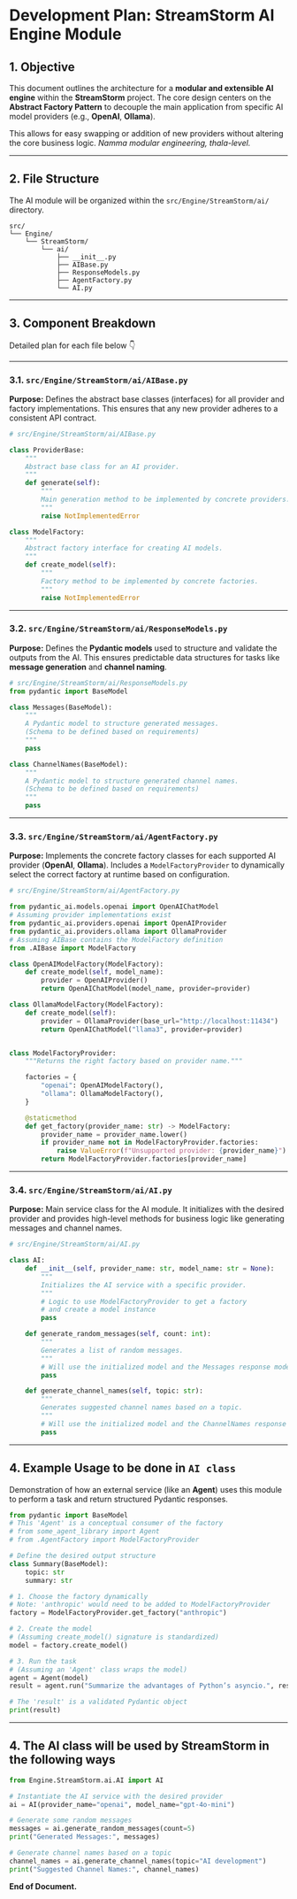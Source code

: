 # Development Plan: StreamStorm AI Engine Module

## 1. Objective

This document outlines the architecture for a **modular and extensible AI engine** within the **StreamStorm** project.
The core design centers on the **Abstract Factory Pattern** to decouple the main application from specific AI model providers (e.g., **OpenAI**, **Ollama**).

This allows for easy swapping or addition of new providers without altering the core business logic. *Namma modular engineering, thala-level.*

---

## 2. File Structure

The AI module will be organized within the `src/Engine/StreamStorm/ai/` directory.

```
src/
└── Engine/
    └── StreamStorm/
        └── ai/
            ├── __init__.py
            ├── AIBase.py
            ├── ResponseModels.py
            ├── AgentFactory.py
            └── AI.py
```

---

## 3. Component Breakdown

Detailed plan for each file below 👇

---

### 3.1. `src/Engine/StreamStorm/ai/AIBase.py`

**Purpose:**
Defines the abstract base classes (interfaces) for all provider and factory implementations.
This ensures that any new provider adheres to a consistent API contract.

```python
# src/Engine/StreamStorm/ai/AIBase.py

class ProviderBase:
    """
    Abstract base class for an AI provider.
    """
    def generate(self):
        """
        Main generation method to be implemented by concrete providers.
        """
        raise NotImplementedError

class ModelFactory:
    """
    Abstract factory interface for creating AI models.
    """
    def create_model(self):
        """
        Factory method to be implemented by concrete factories.
        """
        raise NotImplementedError
```

---

### 3.2. `src/Engine/StreamStorm/ai/ResponseModels.py`

**Purpose:**
Defines the **Pydantic models** used to structure and validate the outputs from the AI.
This ensures predictable data structures for tasks like **message generation** and **channel naming**.

```python
# src/Engine/StreamStorm/ai/ResponseModels.py
from pydantic import BaseModel

class Messages(BaseModel):
    """
    A Pydantic model to structure generated messages.
    (Schema to be defined based on requirements)
    """
    pass

class ChannelNames(BaseModel):
    """
    A Pydantic model to structure generated channel names.
    (Schema to be defined based on requirements)
    """
    pass
```

---

### 3.3. `src/Engine/StreamStorm/ai/AgentFactory.py`

**Purpose:**
Implements the concrete factory classes for each supported AI provider (**OpenAI**, **Ollama**).
Includes a `ModelFactoryProvider` to dynamically select the correct factory at runtime based on configuration.

```python
# src/Engine/StreamStorm/ai/AgentFactory.py

from pydantic_ai.models.openai import OpenAIChatModel
# Assuming provider implementations exist
from pydantic_ai.providers.openai import OpenAIProvider
from pydantic_ai.providers.ollama import OllamaProvider
# Assuming AIBase contains the ModelFactory definition
from .AIBase import ModelFactory 

class OpenAIModelFactory(ModelFactory):
    def create_model(self, model_name):
        provider = OpenAIProvider()
        return OpenAIChatModel(model_name, provider=provider)

class OllamaModelFactory(ModelFactory):
    def create_model(self):
        provider = OllamaProvider(base_url="http://localhost:11434")
        return OpenAIChatModel("llama3", provider=provider)


class ModelFactoryProvider:
    """Returns the right factory based on provider name."""

    factories = {
        "openai": OpenAIModelFactory(),
        "ollama": OllamaModelFactory(),
    }

    @staticmethod
    def get_factory(provider_name: str) -> ModelFactory:
        provider_name = provider_name.lower()
        if provider_name not in ModelFactoryProvider.factories:
            raise ValueError(f"Unsupported provider: {provider_name}")
        return ModelFactoryProvider.factories[provider_name]
```

---

### 3.4. `src/Engine/StreamStorm/ai/AI.py`

**Purpose:**
Main service class for the AI module.
It initializes with the desired provider and provides high-level methods for business logic like generating messages and channel names.

```python
# src/Engine/StreamStorm/ai/AI.py

class AI:
    def __init__(self, provider_name: str, model_name: str = None):
        """
        Initializes the AI service with a specific provider.
        """
        # Logic to use ModelFactoryProvider to get a factory
        # and create a model instance
        pass

    def generate_random_messages(self, count: int):
        """
        Generates a list of random messages.
        """
        # Will use the initialized model and the Messages response model
        pass

    def generate_channel_names(self, topic: str):
        """
        Generates suggested channel names based on a topic.
        """
        # Will use the initialized model and the ChannelNames response model
        pass
```

---

## 4. Example Usage to be done in `AI class`

Demonstration of how an external service (like an **Agent**) uses this module to perform a task and return structured Pydantic responses.

```python
from pydantic import BaseModel
# This 'Agent' is a conceptual consumer of the factory
# from some_agent_library import Agent 
# from .AgentFactory import ModelFactoryProvider

# Define the desired output structure
class Summary(BaseModel):
    topic: str
    summary: str

# 1. Choose the factory dynamically
# Note: 'anthropic' would need to be added to ModelFactoryProvider
factory = ModelFactoryProvider.get_factory("anthropic") 

# 2. Create the model
# (Assuming create_model() signature is standardized)
model = factory.create_model() 

# 3. Run the task
# (Assuming an 'Agent' class wraps the model)
agent = Agent(model)
result = agent.run("Summarize the advantages of Python’s asyncio.", result_type=Summary)

# The 'result' is a validated Pydantic object
print(result)
```

---

## 4. The AI class will be used by StreamStorm in the following ways

```python
from Engine.StreamStorm.ai.AI import AI

# Instantiate the AI service with the desired provider
ai = AI(provider_name="openai", model_name="gpt-4o-mini")

# Generate some random messages
messages = ai.generate_random_messages(count=5)
print("Generated Messages:", messages)

# Generate channel names based on a topic
channel_names = ai.generate_channel_names(topic="AI development")
print("Suggested Channel Names:", channel_names)
```

**End of Document.**
